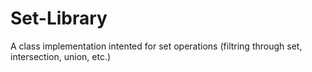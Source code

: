# Set-Library
A class implementation intented for set operations (filtring through set, intersection, union, etc.)

